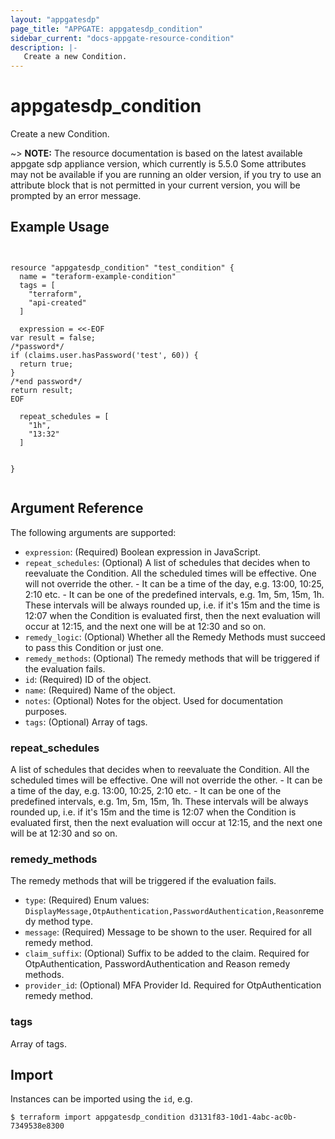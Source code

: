 ```yaml
---
layout: "appgatesdp"
page_title: "APPGATE: appgatesdp_condition"
sidebar_current: "docs-appgate-resource-condition"
description: |-
   Create a new Condition.
---
```


# appgatesdp_condition

Create a new Condition.

~> **NOTE:**  The resource documentation is based on the latest available appgate sdp appliance version, which currently is 5.5.0
Some attributes may not be available if you are running an older version, if you try to use an attribute block that is not permitted in your current version, you will be prompted by an error message.


## Example Usage

```hcl


resource "appgatesdp_condition" "test_condition" {
  name = "teraform-example-condition"
  tags = [
    "terraform",
    "api-created"
  ]

  expression = <<-EOF
var result = false;
/*password*/
if (claims.user.hasPassword('test', 60)) {
  return true;
}
/*end password*/
return result;
EOF

  repeat_schedules = [
    "1h",
    "13:32"
  ]


}


```


## Argument Reference

The following arguments are supported:


* `expression`: (Required) Boolean expression in JavaScript.
* `repeat_schedules`: (Optional) A list of schedules that decides when to reevaluate the Condition. All the scheduled times will be effective. One will not override the other. - It can be a time of the day, e.g. 13:00, 10:25, 2:10 etc. - It can be one of the predefined
  intervals, e.g. 1m, 5m, 15m, 1h. These intervals
  will be always rounded up, i.e. if it's 15m and the
  time is 12:07 when the Condition is evaluated
  first, then the next evaluation will occur at
  12:15, and the next one will be at
  12:30 and so on.
* `remedy_logic`: (Optional) Whether all the Remedy Methods must succeed to pass this Condition or just one.
* `remedy_methods`: (Optional) The remedy methods that will be triggered if the evaluation fails.
* `id`: (Required) ID of the object.
* `name`: (Required) Name of the object.
* `notes`: (Optional) Notes for the object. Used for documentation purposes.
* `tags`: (Optional) Array of tags.


### repeat_schedules
A list of schedules that decides when to reevaluate the Condition. All the scheduled times will be effective. One will not override the other. - It can be a time of the day, e.g. 13:00, 10:25, 2:10 etc. - It can be one of the predefined
  intervals, e.g. 1m, 5m, 15m, 1h. These intervals
  will be always rounded up, i.e. if it's 15m and the
  time is 12:07 when the Condition is evaluated
  first, then the next evaluation will occur at
  12:15, and the next one will be at
  12:30 and so on.

### remedy_methods
The remedy methods that will be triggered if the evaluation fails.

* `type`: (Required)  Enum values: `DisplayMessage,OtpAuthentication,PasswordAuthentication,Reason`remedy method type.
* `message`: (Required) Message to be shown to the user. Required for all remedy method.
* `claim_suffix`:  (Optional) Suffix to be added to the claim. Required for OtpAuthentication, PasswordAuthentication and Reason remedy methods.
* `provider_id`:  (Optional) MFA Provider Id. Required for OtpAuthentication remedy method.
### tags
Array of tags.




## Import

Instances can be imported using the `id`, e.g.

```
$ terraform import appgatesdp_condition d3131f83-10d1-4abc-ac0b-7349538e8300
```
